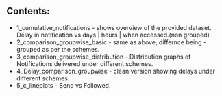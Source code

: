 ## Contents:
- 1_cumulative_notifications - shows overview of the provided dataset. Delay in notification vs days | hours | when accessed.(non grouped)
- 2_comparison_groupwise_basic - same as above, differnce being - grouped as per the schemes.
- 3_comparison_groupwise_distribution - Distribution graphs of Notifications delivered under different schemes.
- 4_Delay_comparison_groupwise - clean version showing delays under different schemes.
- 5_c_lineplots - Send vs Followed.
